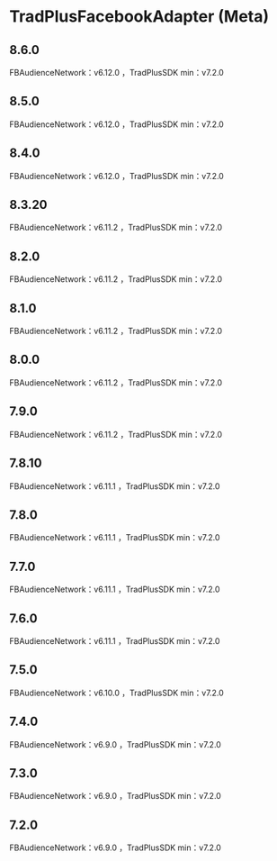# TradPlusFacebookAdapter (Meta)

## 8.6.0

FBAudienceNetwork：v6.12.0 ，TradPlusSDK min：v7.2.0

## 8.5.0

FBAudienceNetwork：v6.12.0 ，TradPlusSDK min：v7.2.0

## 8.4.0

FBAudienceNetwork：v6.12.0 ，TradPlusSDK min：v7.2.0

## 8.3.20

FBAudienceNetwork：v6.11.2 ，TradPlusSDK min：v7.2.0

## 8.2.0

FBAudienceNetwork：v6.11.2 ，TradPlusSDK min：v7.2.0

## 8.1.0

FBAudienceNetwork：v6.11.2 ，TradPlusSDK min：v7.2.0

## 8.0.0

FBAudienceNetwork：v6.11.2 ，TradPlusSDK min：v7.2.0

## 7.9.0

FBAudienceNetwork：v6.11.2 ，TradPlusSDK min：v7.2.0

## 7.8.10

FBAudienceNetwork：v6.11.1 ，TradPlusSDK min：v7.2.0

## 7.8.0

FBAudienceNetwork：v6.11.1 ，TradPlusSDK min：v7.2.0

## 7.7.0

FBAudienceNetwork：v6.11.1 ，TradPlusSDK min：v7.2.0

## 7.6.0

FBAudienceNetwork：v6.11.1 ，TradPlusSDK min：v7.2.0

## 7.5.0

FBAudienceNetwork：v6.10.0 ，TradPlusSDK min：v7.2.0

## 7.4.0

FBAudienceNetwork：v6.9.0 ，TradPlusSDK min：v7.2.0

## 7.3.0

FBAudienceNetwork：v6.9.0 ，TradPlusSDK min：v7.2.0

## 7.2.0

FBAudienceNetwork：v6.9.0 ，TradPlusSDK min：v7.2.0
